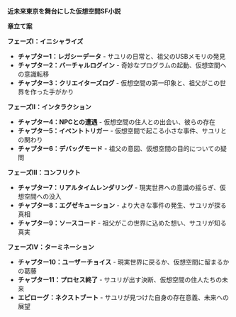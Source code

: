 **近未来東京を舞台にした仮想空間SF小説**

**章立て案**

**フェーズI：イニシャライズ**

* **チャプター1：レガシーデータ** - サユリの日常と、祖父のUSBメモリの発見
* **チャプター2：バーチャルログイン** - 奇妙なプログラムの起動、仮想空間への意識転移
* **チャプター3：クリエイターズログ** - 仮想空間の第一印象と、祖父がこの世界を作った手がかり

**フェーズII：インタラクション**

* **チャプター4：NPCとの遭遇** - 仮想空間の住人との出会い、彼らの存在
* **チャプター5：イベントトリガー** - 仮想空間で起こる小さな事件、サユリとの関わり
* **チャプター6：デバッグモード** - 祖父の意図、仮想空間の目的についての疑問

**フェーズIII：コンフリクト**

* **チャプター7：リアルタイムレンダリング** - 現実世界への意識の揺らぎ、仮想空間への没入
* **チャプター8：エグゼキューション** - より大きな事件の発生、サユリが探る真相
* **チャプター9：ソースコード** - 祖父がこの世界に込めた想い、サユリが知る真実

**フェーズIV：ターミネーション**

* **チャプター10：ユーザーチョイス** - 現実世界に戻るか、仮想空間に留まるかの葛藤
* **チャプター11：プロセス終了** - サユリが出す決断、仮想空間の住人たちの未来
* **エピローグ：ネクストブート** - サユリが見つけた自身の存在意義、未来への展望
